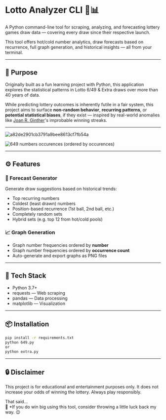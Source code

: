 # Lotto Analyzer CLI 🎰📊

A Python command-line tool for scraping, analyzing, and forecasting lottery games draw data — covering every draw since their respective launch.

This tool offers hot/cold number analytics, draw forecasts based on recurrence, full graph generation, and historical insights — all from your terminal.

---

## 🎯 Purpose

Originally built as a fun learning project with Python, this application explores the statistical patterns in Lotto 6/49 & Extra draws over more than 40 years of data.

While predicting lottery outcomes is inherently futile in a fair system, this project aims to surface **non-random behavior**, **recurring patterns**, or **potential statistical biases**, if they exist — inspired by real-world anomalies like [Joan R. Ginther](https://en.wikipedia.org/wiki/Joan_R._Ginther)'s improbable winning streaks.

---

![a82de2901cb3791a9bee8613cf7fb54a](https://github.com/user-attachments/assets/c32d96bb-1ba0-4663-8e40-3a3a318e7e44)

![649 numbers occurences (ordered by occurences)](https://github.com/user-attachments/assets/d27e538d-bfe4-4619-8ea4-a2549c0ffcbb)


---

## ⚙️ Features

### 🔢 Forecast Generator
Generate draw suggestions based on historical trends:
- Top recurring numbers
- Coldest (least drawn) numbers
- Position-based recurrence (1st ball, 2nd ball, etc.)
- Completely random sets
- Hybrid sets (e.g. top 12 from hot/cold pools)

### 📈 Graph Generation
- Graph number frequencies ordered by **number**
- Graph number frequencies ordered by **occurrence count**
- Auto-generate and export graphs as PNG files

---

## 🧰 Tech Stack
- Python 3.7+
- requests — Web scraping
- pandas — Data processing
- matplotlib — Visualization

---

## 📦 Installation
```bash
pip install -r requirements.txt
python 649.py
or
python extra.py
```

---

## 🔒 Disclaimer
This project is for educational and entertainment purposes only.
It does not increase your odds of winning the lottery. Always play responsibly.

That said...  
💸 *If you do win big using this tool, consider throwing a little luck back my way. 😉
